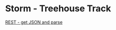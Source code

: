 # Storm - Treehouse Track

[REST - get JSON and parse](https://github.com/levent/Stormy/tree/rest-get-with-json-to-dict)
